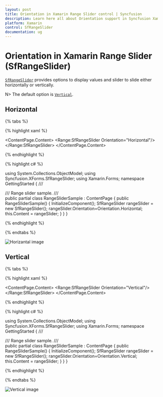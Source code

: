 ```yaml
---
layout: post
title: Orientation in Xamarin Range Slider control | Syncfusion
description: Learn here all about Orientation support in Syncfusion Xamarin Range Slider (SfRangeSlider) control and more.
platform: Xamarin
control: SfRangeSlider
documentation: ug
---
```


# Orientation in Xamarin Range Slider (SfRangeSlider)

[`SfRangeSlider`](https://help.syncfusion.com/cr/xamarin/Syncfusion.SfRangeSlider.XForms.SfRangeSlider.html) provides options to display values and slider to slide either horizontally or vertically.

N> The default option is [`Vertical`](https://help.syncfusion.com/cr/xamarin/Syncfusion.SfRangeSlider.XForms.Orientation.html#Syncfusion_SfRangeSlider_XForms_Orientation_Vertical).

## Horizontal

{% tabs %}

{% highlight xaml %}

<ContentPage xmlns="http://xamarin.com/schemas/2014/forms"
xmlns:x="http://schemas.microsoft.com/winfx/2009/xaml" 
xmlns:Range="clr-namespace:Syncfusion.SfRangeSlider.XForms;assembly=Syncfusion.SfRangeSlider.XForms"
xmlns:Local="clr-namespace:GettingStarted;assembly=GettingStarted"
x:Class="GettingStarted.RangeSliderSample">
	<ContentPage.Content>
		<Range:SfRangeSlider  Orientation="Horizontal"/>
	</Range:SfRangeSlider>
	</ContentPage.Content>
</ContentPage>

{% endhighlight %}

{% highlight c# %}

using System.Collections.ObjectModel;
using Syncfusion.XForms.SfRangeSlider;
using Xamarin.Forms;
namespace GettingStarted
{
	/// <summary>
    /// Range slider sample.
    /// </summary>
    public partial class RangeSliderSample : ContentPage
    {
        public RangeSliderSample()
        {
            InitializeComponent();
			SfRangeSlider rangeSlider = new SfRangeSlider();
			rangeSlider.Orientation=Orientation.Horizontal;
            this.Content = rangeSlider;
        }
    }
}	

{% endhighlight %}

{% endtabs %}

![Horizantal image](images/RangeSlider-Horizontal.png)

## Vertical

{% tabs %}

{% highlight xaml %}

<ContentPage xmlns="http://xamarin.com/schemas/2014/forms"
xmlns:x="http://schemas.microsoft.com/winfx/2009/xaml" 
xmlns:Range="clr-namespace:Syncfusion.SfRangeSlider.XForms;assembly=Syncfusion.SfRangeSlider.XForms"
xmlns:Local="clr-namespace:GettingStarted;assembly=GettingStarted"
x:Class="GettingStarted.RangeSliderSample">
	<ContentPage.Content>
		<Range:SfRangeSlider  Orientation="Vertical"/>
	</Range:SfRangeSlider>
	</ContentPage.Content>
</ContentPage>

{% endhighlight %}

{% highlight c# %}

using System.Collections.ObjectModel;
using Syncfusion.XForms.SfRangeSlider;
using Xamarin.Forms;
namespace GettingStarted
{
	/// <summary>
    /// Range slider sample.
    /// </summary>
    public partial class RangeSliderSample : ContentPage
    {
        public RangeSliderSample()
        {
            InitializeComponent();
			SfRangeSlider rangeSlider = new SfRangeSlider();
			rangeSlider.Orientation=Orientation.Vertical;
            this.Content = rangeSlider;
        }
    }
}	

{% endhighlight %}

{% endtabs %}

![Vertical image](images/RangeSlider-Vertical.png)


